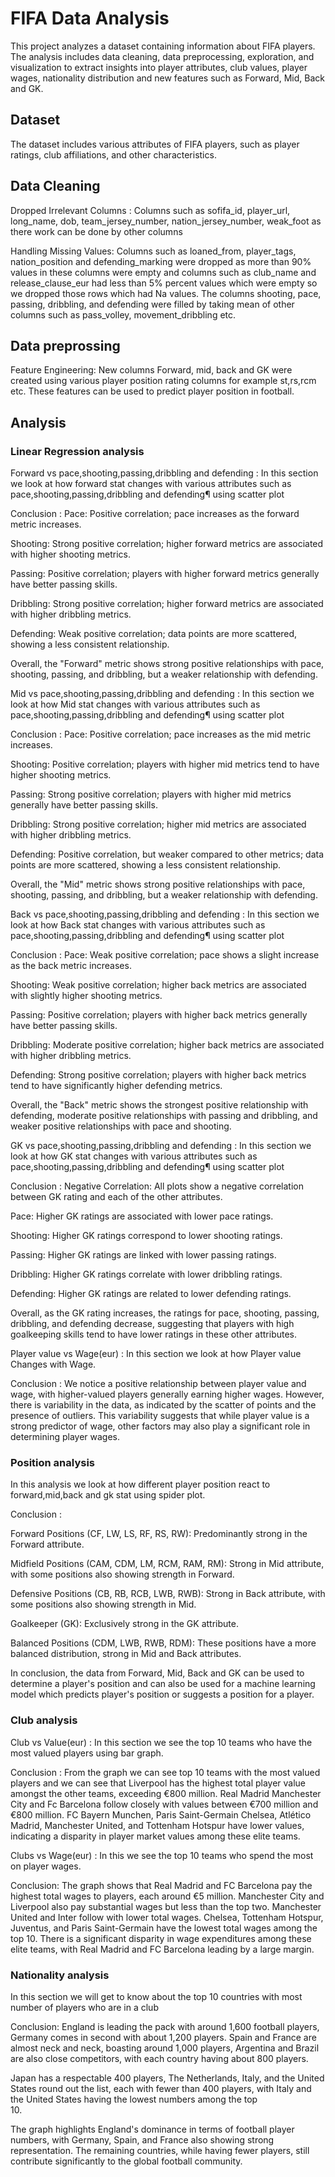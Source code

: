 # FIFA Data Analysis
This project analyzes a dataset containing information about FIFA players. The analysis includes data cleaning, data preprocessing, exploration, and visualization to extract insights into player attributes, club values, player wages, nationality distribution and new features such as Forward, Mid, Back and GK.
## Dataset 
The dataset includes various attributes of FIFA players, such as player ratings, club affiliations, and other characteristics.
## Data Cleaning
Dropped Irrelevant Columns : Columns such as sofifa_id, player_url, long_name, dob, team_jersey_number, nation_jersey_number, weak_foot as there work can be done by other columns

Handling Missing Values: Columns such as loaned_from, player_tags, nation_position and defending_marking were dropped as more than 90% values in these columns were empty and columns such as club_name	and release_clause_eur had less than 5% percent values which were empty so we dropped those rows which had Na values. The columns shooting, pace, passing, dribbling, and defending were filled by taking mean of other columns such as pass_volley, movement_dribbling etc.
## Data preprossing 
Feature Engineering: New columns Forward, mid, back and GK were created using various player position rating columns for example st,rs,rcm etc. These features can be used to predict player position in football.
## Analysis 
### Linear Regression analysis
Forward vs pace,shooting,passing,dribbling and defending : In this section we look at how forward stat changes with various attributes such as pace,shooting,passing,dribbling and defending¶ using scatter plot

  Conclusion : 
  Pace: Positive correlation; pace increases as the forward metric increases.

  Shooting: Strong positive correlation; higher forward metrics are associated with higher shooting metrics.

   Passing: Positive correlation; players with higher forward metrics generally have better passing skills.

   Dribbling: Strong positive correlation; higher forward metrics are associated with higher dribbling metrics.
   
   Defending: Weak positive correlation; data points are more scattered, showing a less consistent relationship.

   Overall, the "Forward" metric shows strong positive relationships with pace, shooting, passing, and dribbling, but a weaker relationship with defending.

Mid vs pace,shooting,passing,dribbling and defending : In this section we look at how Mid stat changes with various attributes such as pace,shooting,passing,dribbling and defending¶ using scatter plot

  Conclusion : 
  Pace: Positive correlation; pace increases as the mid metric increases.

  Shooting: Positive correlation; players with higher mid metrics tend to have higher shooting metrics.

  Passing: Strong positive correlation; players with higher mid metrics generally have better passing skills.

  Dribbling: Strong positive correlation; higher mid metrics are associated with higher dribbling metrics.

  Defending: Positive correlation, but weaker compared to other metrics; data points are more scattered, showing a less consistent relationship.

  Overall, the "Mid" metric shows strong positive relationships with pace, shooting, passing, and dribbling, but a weaker relationship with defending.

Back vs pace,shooting,passing,dribbling and defending : In this section we look at how Back stat changes with various attributes such as pace,shooting,passing,dribbling and defending¶ using scatter plot

  Conclusion :
  Pace: Weak positive correlation; pace shows a slight increase as the back metric increases.

  Shooting: Weak positive correlation; higher back metrics are associated with slightly higher shooting metrics.

  Passing: Positive correlation; players with higher back metrics generally have better passing skills.

  Dribbling: Moderate positive correlation; higher back metrics are associated with higher dribbling metrics.

  Defending: Strong positive correlation; players with higher back metrics tend to have significantly higher defending metrics.

  Overall, the "Back" metric shows the strongest positive relationship with defending, moderate positive relationships with passing and dribbling, and weaker positive relationships with pace and shooting.

GK vs pace,shooting,passing,dribbling and defending : In this section we look at how GK stat changes with various attributes such as pace,shooting,passing,dribbling and defending¶ using scatter plot

  Conclusion :
  Negative Correlation: All plots show a negative correlation between GK rating and each of the other attributes.

  Pace: Higher GK ratings are associated with lower pace ratings.
  
  Shooting: Higher GK ratings correspond to lower shooting ratings.

  Passing: Higher GK ratings are linked with lower passing ratings.

  Dribbling: Higher GK ratings correlate with lower dribbling ratings.

  Defending: Higher GK ratings are related to lower defending ratings.

  Overall, as the GK rating increases, the ratings for pace, shooting, passing, dribbling, and defending decrease, suggesting that players with high goalkeeping skills tend to have lower ratings in these other      attributes.

Player value vs Wage(eur) : In this section we look at how Player value Changes with Wage.

Conclusion : We notice a positive relationship between player value and wage, with higher-valued players generally earning higher wages. However, there is variability in the data, as indicated by the scatter of points and the presence of outliers. This variability suggests that while player value is a strong predictor of wage, other factors may also play a significant role in determining player wages.

### Position analysis
In this analysis we look at how different player position react to forward,mid,back and gk stat using spider plot.

Conclusion : 

Forward Positions (CF, LW, LS, RF, RS, RW): Predominantly strong in the Forward attribute.

Midfield Positions (CAM, CDM, LM, RCM, RAM, RM): Strong in Mid attribute, with some positions also showing strength in Forward.

Defensive Positions (CB, RB, RCB, LWB, RWB): Strong in Back attribute, with some positions also showing strength in Mid.

Goalkeeper (GK): Exclusively strong in the GK attribute.

Balanced Positions (CDM, LWB, RWB, RDM): These positions have a more balanced distribution, strong in Mid and Back attributes.

In conclusion, the data from Forward, Mid, Back and GK can be used to determine a player's position and can also be used for a machine learning model which predicts player's position or suggests a position for a player.

### Club analysis
 Club vs Value(eur) :  In this section we see the top 10 teams who have the most valued players using bar graph.

 Conclusion : 
 From the graph we can see top 10 teams with the most valued players and we can see that Liverpool has the highest total player value amongst the other teams, exceeding €800 million. Real Madrid Manchester City   and Fc Barcelona follow closely with values between €700 million and €800 million. FC Bayern Munchen, Paris Saint-Germain Chelsea, Atlético Madrid, Manchester United, and Tottenham Hotspur have lower values,     indicating a disparity in player market values among these elite teams.

 Clubs vs Wage(eur) : In this we see the top 10 teams who spend the most on player wages.

 Conclusion:
 The graph shows that Real Madrid and FC Barcelona pay the highest total wages to players, each around €5 million. Manchester City and Liverpool also pay substantial wages but less than the top two. Manchester    United and Inter follow with lower total wages. Chelsea, Tottenham Hotspur, Juventus, and Paris Saint-Germain have the lowest total wages among the top 10. There is a significant disparity in wage expenditures   among these elite teams, with Real Madrid and FC Barcelona leading by a large margin.

 ### Nationality analysis
 In this section we will get to know about the top 10 countries with most number of players who are in a club

 Conclusion: 
 England is leading the pack with around 1,600 football players, Germany comes in second with about 1,200 players. Spain and France are almost neck and neck, boasting around 1,000 players, Argentina and Brazil    are also close competitors, with each country having about 800 players.

 Japan has a respectable 400 players, The Netherlands, Italy, and the United States round out the list, each with fewer than 400 players, with Italy and the United States having the lowest numbers among the top  
 10.

 The graph highlights England's dominance in terms of football player numbers, with Germany, Spain, and France also showing strong representation. The remaining countries, while having fewer players, still 
 contribute significantly to the global football community.
